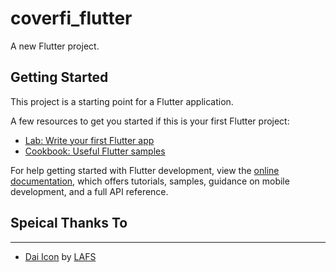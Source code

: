 # coverfi_flutter

A new Flutter project.

## Getting Started

This project is a starting point for a Flutter application.

A few resources to get you started if this is your first Flutter project:

- [Lab: Write your first Flutter app](https://docs.flutter.dev/get-started/codelab)
- [Cookbook: Useful Flutter samples](https://docs.flutter.dev/cookbook)

For help getting started with Flutter development, view the
[online documentation](https://docs.flutter.dev/), which offers tutorials,
samples, guidance on mobile development, and a full API reference.


## Speical Thanks To
---
- <a href="https://iconscout.com/icons/dai" target="_blank">Dai Icon</a> by <a href="https://iconscout.com/contributors/lafs" target="_blank">LAFS</a>